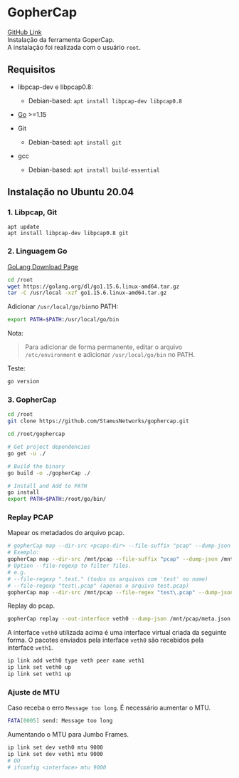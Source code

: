 # GopherCap
[GitHub Link](https://github.com/StamusNetworks/gophercap)  
Instalação da ferramenta GoperCap.  
A instalação foi realizada com o usuário `root`.

## Requisitos
- libpcap-dev e libpcap0.8: 
    - Debian-based: `apt install libpcap-dev libpcap0.8` 

- [Go](https://golang.org/dl/) >=1.15

- Git
    - Debian-based: `apt install git` 

- gcc 
    - Debian-based: `apt install build-essential` 

## Instalação no Ubuntu 20.04

### 1. Libpcap, Git
```
apt update
apt install libpcap-dev libpcap0.8 git
```

### 2. Linguagem Go
[GoLang Download Page](https://golang.org/dl/)
```bash
cd /root
wget https://golang.org/dl/go1.15.6.linux-amd64.tar.gz
tar -C /usr/local -xzf go1.15.6.linux-amd64.tar.gz
```

Adicionar `/usr/local/go/bin`no PATH:
```bash
export PATH=$PATH:/usr/local/go/bin
```
Nota:
> Para adicionar de forma permanente, editar o arquivo `/etc/environment` e adicionar `/usr/local/go/bin` no PATH.

Teste:
```bash
go version
```

### 3. GopherCap

```bash
cd /root
git clone https://github.com/StamusNetworks/gophercap.git

cd /root/gophercap

# Get project dependencies
go get -u ./

# Build the binary
go build -o ./gopherCap ./

# Install and Add to PATH
go install
export PATH=$PATH:/root/go/bin/
```

### Replay PCAP
Mapear os metadados do arquivo pcap.
```bash
# gopherCap map --dir-src <pcaps-dir> --file-suffix "pcap" --dump-json <file.meta.json>
# Exemplo:
gopherCap map --dir-src /mnt/pcap --file-suffix "pcap" --dump-json /mnt/pcap/meta.json
# Option --file-regexp to filter files.
# e.g. 
# --file-regexp ".test." (todos os arquivos com 'test' no nome)
# --file-regexp "test\.pcap" (apenas o arquivo test.pcap)
gopherCap map --dir-src /mnt/pcap --file-regex "test\.pcap" --dump-json /mnt/pcap/teste.meta.json

```

Replay do pcap.
```bash
gopherCap replay --out-interface veth0 --dump-json /mnt/pcap/meta.json
```

A interface `veth0` utilizada acima é uma interface virtual criada da seguinte forma.
O pacotes enviados pela interface `veth0` são recebidos pela interface `veth1`.
```bash
ip link add veth0 type veth peer name veth1
ip link set veth0 up
ip link set veth1 up
```

### Ajuste de MTU

Caso receba o erro `Message too long`. É necessário aumentar o MTU.
```bash
FATA[0005] send: Message too long
```
Aumentando o MTU para Jumbo Frames.
```bash
ip link set dev veth0 mtu 9000
ip link set dev veth1 mtu 9000
# OU
# ifconfig <interface> mtu 9000
```
